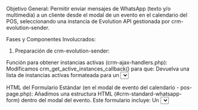 Objetivo General: Permitir enviar mensajes de WhatsApp (texto y/o multimedia) a un cliente desde el modal de un evento en el calendario del POS, seleccionando una instancia de Evolution API gestionada por crm-evolution-sender.

Fases y Componentes Involucrados:

1. Preparación de crm-evolution-sender:

Función para obtener instancias activas (crm-ajax-handlers.php):
Modificamos crm_get_active_instances_callback() para que:
Devuelva una lista de instancias activas formateada para un <select> (con value y text).
Verifique el nonce 'wp_rest' para seguridad en la llamada AJAX desde pos-base.
Función para envío externo de mensajes (crm-ajax-handlers.php):
Creamos crm_external_send_whatsapp_message($recipient_identifier, $message_content, $target_instance_name, $media_url = null, $media_filename = null):
Acepta un identificador de destinatario (ID de usuario WP o JID), el contenido del mensaje, el nombre de la instancia objetivo (obligatorio), y opcionalmente una URL de archivo multimedia y su nombre.
Determina si es un mensaje de texto o multimedia.
Obtiene el JID del destinatario.
Llama a la API de Evolution a través de la instancia especificada.
Si el envío es exitoso y se puede asociar a un user_id de WordPress, guarda el mensaje en el CPT crm_chat.
2. Integración en pos-base:

HTML del Formulario Estándar (en el modal de evento del calendario - pos-page.php):
Añadimos una estructura HTML (#crm-standard-whatsapp-form) dentro del modal del evento.
Este formulario incluye:
Un <select> para las instancias (#crm-standard-instance-selector).
Un campo de texto (readonly) para el teléfono del destinatario (#crm-standard-recipient-phone).
Un <textarea> para el mensaje (#crm-standard-message-text).
Botones y campos para seleccionar/mostrar un archivo multimedia (#crm-standard-select-media-button, #crm-standard-media-preview, etc.).
Un botón de envío (#crm-standard-send-button).
Un div para feedback (#crm-standard-form-feedback).
El formulario está oculto por defecto.
Lógica JavaScript (pos-base/assets/app.js):
Dentro de eventClick (cuando se abre el modal del evento):
Se realiza una llamada AJAX a crm_get_active_instances (de crm-evolution-sender) usando el nonce posBaseParams.nonce (que es 'wp_rest').
Si se obtienen instancias, se puebla el <select> de instancias.
Se rellena el campo de teléfono del destinatario con la información del evento.
Se muestra el formulario #crm-standard-whatsapp-form.
Manejador para #crm-standard-select-media-button:
Usa wp.media para abrir el gestor de medios de WordPress.
Guarda la URL y nombre del archivo seleccionado.
Manejador para #crm-standard-send-button:
Recopila los datos del formulario (instancia, teléfono, mensaje, archivo).
Realiza una llamada AJAX a la nueva acción pos_send_standard_whatsapp_message en pos-base.
Muestra feedback al usuario.
Manejador AJAX en Backend (pos-base.php y pos-api.php):
Se registra la acción wp_ajax_pos_send_standard_whatsapp_message en pos-base.php.
Se crea la función pos_send_standard_whatsapp_message_callback() en pos-api.php:
Verifica el nonce 'wp_rest' y los permisos del usuario.
Obtiene y sanitiza los datos enviados desde el frontend.
Comprueba si la función crm_external_send_whatsapp_message() existe.
Si existe, la llama pasándole los datos (teléfono, mensaje, instancia, media).
Devuelve una respuesta JSON al frontend.
Flujo de Envío:

Usuario hace clic en un evento del calendario en pos-base.
Se abre el modal. El JS de pos-base llama a crm-evolution-sender para obtener las instancias activas.
Si hay instancias, el formulario de envío de WhatsApp se muestra en el modal, poblado con las instancias y el teléfono del cliente del evento.
El usuario selecciona una instancia, escribe un mensaje y/o adjunta un archivo.
El usuario hace clic en "Enviar Mensaje".
El JS de pos-base envía los datos mediante AJAX a pos_send_standard_whatsapp_message_callback en pos-api.php.
pos_send_standard_whatsapp_message_callback llama a crm_external_send_whatsapp_message() en crm-evolution-sender.
crm_external_send_whatsapp_message() se comunica con la API de Evolution para enviar el mensaje.
Si el envío es exitoso, crm_external_send_whatsapp_message() también guarda el mensaje en el CPT crm_chat.
La respuesta (éxito/error) se propaga de vuelta al frontend de pos-base, que muestra un mensaje al usuario.
¿Este resumen concuerda con tu entendimiento de lo que hemos hecho? Si hay algo que no esté claro o quieras repasar con más detalle, dímelo.